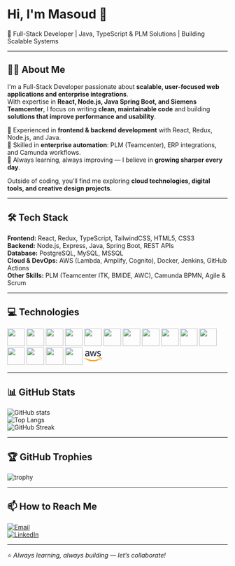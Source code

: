 # Hi, I'm Masoud 👋  
🚀 Full-Stack Developer | Java, TypeScript & PLM Solutions | Building Scalable Systems  

---

## 👨‍💻 About Me  

I'm a Full-Stack Developer passionate about **scalable, user-focused web applications and enterprise integrations**.  
With expertise in **React, Node.js, Java Spring Boot, and Siemens Teamcenter**, I focus on writing **clean, maintainable code** and building **solutions that improve performance and usability**.  

🔹 Experienced in **frontend & backend development** with React, Redux, Node.js, and Java.  
🔹 Skilled in **enterprise automation**: PLM (Teamcenter), ERP integrations, and Camunda workflows.  
🔹 Always learning, always improving — I believe in **growing sharper every day**.  

Outside of coding, you’ll find me exploring **cloud technologies, digital tools, and creative design projects**.  

---

## 🛠 Tech Stack  

**Frontend:** React, Redux, TypeScript, TailwindCSS, HTML5, CSS3  
**Backend:** Node.js, Express, Java, Spring Boot, REST APIs  
**Database:** PostgreSQL, MySQL, MSSQL  
**Cloud & DevOps:** AWS (Lambda, Amplify, Cognito), Docker, Jenkins, GitHub Actions  
**Other Skills:** PLM (Teamcenter ITK, BMIDE, AWC), Camunda BPMN, Agile & Scrum  

---

## 💻 Technologies  

<p>
  <img src="https://cdn.jsdelivr.net/gh/devicons/devicon/icons/react/react-original.svg" width="40" height="40"/>
  <img src="https://cdn.jsdelivr.net/gh/devicons/devicon/icons/redux/redux-original.svg" width="40" height="40"/>
  <img src="https://cdn.jsdelivr.net/gh/devicons/devicon/icons/typescript/typescript-original.svg" width="40" height="40"/>
  <img src="https://cdn.jsdelivr.net/gh/devicons/devicon/icons/javascript/javascript-original.svg" width="40" height="40"/>
  <img src="https://cdn.jsdelivr.net/gh/devicons/devicon/icons/java/java-original.svg" width="40" height="40"/>
  <img src="https://cdn.jsdelivr.net/gh/devicons/devicon/icons/spring/spring-original.svg" width="40" height="40"/>
  <img src="https://cdn.jsdelivr.net/gh/devicons/devicon/icons/nodejs/nodejs-original.svg" width="40" height="40"/>
  <img src="https://cdn.jsdelivr.net/gh/devicons/devicon/icons/express/express-original.svg" width="40" height="40"/>
  <img src="https://cdn.jsdelivr.net/gh/devicons/devicon/icons/mysql/mysql-original.svg" width="40" height="40"/>
  <img src="https://cdn.jsdelivr.net/gh/devicons/devicon/icons/postgresql/postgresql-original.svg" width="40" height="40"/>
  <img src="https://cdn.jsdelivr.net/gh/devicons/devicon/icons/microsoftsqlserver/microsoftsqlserver-plain.svg" width="40" height="40"/>
  <img src="https://cdn.jsdelivr.net/gh/devicons/devicon/icons/docker/docker-original.svg" width="40" height="40"/>
  <img src="https://cdn.jsdelivr.net/gh/devicons/devicon/icons/git/git-original.svg" width="40" height="40"/>
  <img src="https://cdn.jsdelivr.net/gh/devicons/devicon/icons/github/github-original.svg" width="40" height="40"/>
  <img src="https://cdn.jsdelivr.net/gh/devicons/devicon/icons/jenkins/jenkins-original.svg" width="40" height="40"/>
  <img src="https://github.com/devicons/devicon/blob/v2.17.0/icons/amazonwebservices/amazonwebservices-original-wordmark.svg" width="40" height="40"/>
</p>

---

## 📊 GitHub Stats  

![GitHub stats](https://github-readme-stats.vercel.app/api?username=JeffiProgrammer&show_icons=true&theme=radical)  
![Top Langs](https://github-readme-stats.vercel.app/api/top-langs/?username=JeffiProgrammer&layout=compact&theme=radical)  
![GitHub Streak](https://streak-stats.demolab.com?user=JeffiProgrammer&theme=radical&hide_border=false)  

---

## 🏆 GitHub Trophies  

![trophy](https://github-profile-trophy.vercel.app/?username=JeffiProgrammer&theme=radical&no-frame=false&no-bg=false&margin-w=4)  

---

## 📫 How to Reach Me  

[![Email](https://img.shields.io/badge/Email-fx.ranjbaran%40gmail.com-red?style=for-the-badge&logo=gmail&logoColor=white)](mailto:fx.ranjbaran@gmail.com)  
[![LinkedIn](https://img.shields.io/badge/LinkedIn-Masoud%20Ranjbaran-blue?style=for-the-badge&logo=linkedin&logoColor=white)](https://www.linkedin.com/in/masoud-ranjbaran-78b478117/)  

---

⭐️ *Always learning, always building — let’s collaborate!*  
